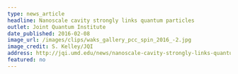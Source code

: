 ```yaml
---
type: news_article
headline: Nanoscale cavity strongly links quantum particles
outlet: Joint Quantum Institute
date_published: 2016-02-08
image_url: /images/clips/waks_gallery_pcc_spin_2016_-2.jpg
image_credit: S. Kelley/JQI
address: http://jqi.umd.edu/news/nanoscale-cavity-strongly-links-quantum-particles
featured: no
---
```

